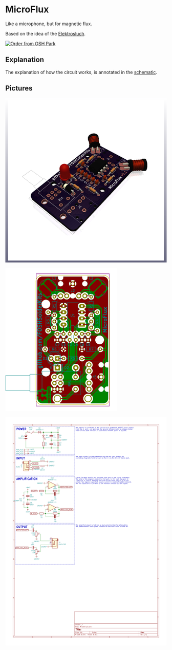 # MicroFlux
Like a microphone, but for magnetic flux.

Based on the idea of the [Elektrosluch](https://store.lom.audio/products/elektrosluch-3?variant=4542168268832).

<a href="https://oshpark.com/shared_projects/lBCzrQec"><img src="https://oshpark.com/assets/badge-5b7ec47045b78aef6eb9d83b3bac6b1920de805e9a0c227658eac6e19a045b9c.png" alt="Order from OSH Park"></img></a>

## Explanation
The explanation of how the circuit works, is annotated in the [schematic](https://github.com/FOSHSolderKits/MicroFlux/blob/master/img/MicroFlux.pdf).

## Pictures
![3D render](https://raw.githubusercontent.com/FOSHSolderKits/MicroFlux/master/img/MicroFlux-brd.png)

![board plot](https://raw.githubusercontent.com/FOSHSolderKits/MicroFlux/master/img/MicroFlux-brd.svg?sanitize=true)

[![schematic plot](https://raw.githubusercontent.com/FOSHSolderKits/MicroFlux/master/img/MicroFlux.svg?sanitize=true)](https://github.com/FOSHSolderKits/MicroFlux/blob/master/img/MicroFlux.pdf)
